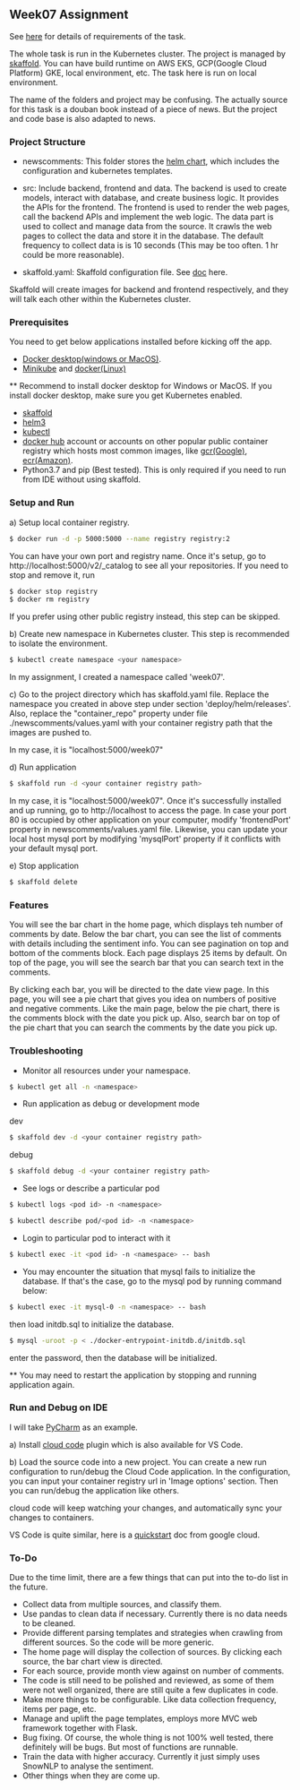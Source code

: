 ## Week07 Assignment

See [here](https://u.geekbang.org/lesson/8?article=223248) for details of requirements of the task.

The whole task is run in the Kubernetes cluster. The project is managed by [skaffold](https://skaffold.dev/).
You can have build runtime on AWS EKS, GCP(Google Cloud Platform) GKE, local environment, etc.
The task here is run on local environment.

The name of the folders and project may be confusing. The actually source for this task is a douban book instead of a piece of news.
But the project and code base is also adapted to news. 

### Project Structure

- newscomments: This folder stores the [helm chart](https://helm.sh/docs/topics/charts/), which includes the 
configuration and kubernetes templates.

- src: Include backend, frontend and data. The backend is used to create models, interact with database, and create 
business logic. It provides the APIs for the frontend. The frontend is used to render the web pages, call the backend APIs and implement 
the web logic. The data part is used to collect and manage data from the source. It crawls the web pages to collect the data and store it 
in the database. The default frequency to collect data is is 10 seconds (This may be too often. 1 hr could be more reasonable). 

- skaffold.yaml: Skaffold configuration file. See [doc](https://skaffold.dev/docs/references/yaml/) here.

Skaffold will create images for backend and frontend respectively, and they will talk each other within the Kubernetes cluster.

### Prerequisites

You need to get below applications installed before kicking off the app.

- [Docker desktop(windows or MacOS)](https://www.docker.com/products/docker-desktop). 
- [Minikube](https://kubernetes.io/docs/tasks/tools/install-minikube/) and [docker(Linux)](https://docs.docker.com/engine/install/)

** Recommend to install docker desktop for Windows or MacOS. If you install docker desktop, make sure you get Kubernetes enabled. 
- [skaffold](https://skaffold.dev/docs/install/)
- [helm3](https://helm.sh/docs/intro/install/)
- [kubectl](https://kubernetes.io/docs/tasks/tools/install-kubectl/)
- [docker hub](https://hub.docker.com/) account or accounts on other popular public container registry which hosts most common images, like [gcr(Google)](https://cloud.google.com/container-registry), [ecr(Amazon)](https://aws.amazon.com/ecr/).
- Python3.7 and pip (Best tested). This is only required if you need to run from IDE without using skaffold.

### Setup and Run

a) Setup local container registry.
```bash
$ docker run -d -p 5000:5000 --name registry registry:2
```
You can have your own port and registry name. Once it's setup, go to 
http://localhost:5000/v2/_catalog to see all your repositories.
If you need to stop and remove it, run
```bash
$ docker stop registry
$ docker rm registry
```
If you prefer using other public registry instead, this step can be skipped.

b) Create new namespace in Kubernetes cluster. This step is recommended to isolate the environment.
```bash
$ kubectl create namespace <your namespace>
```
In my assignment, I created a namespace called 'week07'.

c) Go to the project directory which has skaffold.yaml file. Replace the namespace you created in above step under section 'deploy/helm/releases'.
Also, replace the "container_repo" property under file ./newscomments/values.yaml with your container registry path that the images are pushed to.

In my case, it is "localhost:5000/week07"

d) Run application
```bash
$ skaffold run -d <your container registry path>
```
In my case, it is "localhost:5000/week07". Once it's successfully installed and up running, go to
http://localhost to access the page. In case your port 80 is occupied by other application on your computer,
modify 'frontendPort' property in newscomments/values.yaml file. Likewise, you can update your local host mysql port by modifying 
'mysqlPort' property if it conflicts with your default mysql port.

e) Stop application
```bash
$ skaffold delete
```

### Features

You will see the bar chart in the home page, which displays teh number of comments by date. Below the bar chart, you can see 
the list of comments with details including the sentiment info. You can see pagination on top and bottom of the comments block.
Each page displays 25 items by default.
On top of the page, you will see the search bar that you can search text in the comments.  

By clicking each bar, you will be directed to the date view page. In this page, you will see a pie chart that gives you idea on 
numbers of positive and negative comments. Like the main page, below the pie chart, there is the comments block with the date you pick up.
Also, search bar on top of the pie chart that you can search the comments by the date you pick up. 

### Troubleshooting

- Monitor all resources under your namespace.
```bash
$ kubectl get all -n <namespace>
```
- Run application as debug or development mode

dev
```bash
$ skaffold dev -d <your container registry path>
``` 
debug
```bash
$ skaffold debug -d <your container registry path>
```
- See logs or describe a particular pod
```bash
$ kubectl logs <pod id> -n <namespace>
```
```bash
$ kubectl describe pod/<pod id> -n <namespace>
```
- Login to particular pod to interact with it
```bash
$ kubectl exec -it <pod id> -n <namespace> -- bash 
```
- You may encounter the situation that mysql fails to initialize the database. If that's the case,
go to the mysql pod by running command below:
```bash
$ kubectl exec -it mysql-0 -n <namespace> -- bash
```
then load initdb.sql to initialize the database.
```bash
$ mysql -uroot -p < ./docker-entrypoint-initdb.d/initdb.sql
```
enter the password, then the database will be initialized.

** You may need to restart the application by stopping and running application again.

### Run and Debug on IDE

I will take [PyCharm](https://www.jetbrains.com/pycharm/) as an example.

a) Install [cloud code](https://cloud.google.com/code) plugin which is also available for VS Code.

b) Load the source code into a new project. You can create a new run configuration to 
run/debug the Cloud Code application. In the configuration, you can input your 
container registry url in 'Image options' section. Then you can run/debug the application like others.

cloud code will keep watching your changes, and automatically sync your changes to containers.

VS Code is quite similar, here is a [quickstart](https://cloud.google.com/code/docs/vscode/quickstart) doc from google cloud.

### To-Do

Due to the time limit, there are a few things that can put into the to-do list in the future.

- Collect data from multiple sources, and classify them.
- Use pandas to clean data if necessary. Currently there is no data needs to be cleaned.
- Provide different parsing templates and strategies when crawling from different sources. So the code will be more generic.
- The home page will display the collection of sources. By clicking each source, the bar chart view is directed.
- For each source, provide month view against on number of comments.
- The code is still need to be polished and reviewed, as some of them were not well organized, there are still quite a few duplicates in code.
- Make more things to be configurable. Like data collection frequency, items per page, etc.
- Manage and uplift the page templates, employs more MVC web framework together with Flask.
- Bug fixing. Of course, the whole thing is not 100% well tested, there definitely will be bugs. But most of functions are runnable.
- Train the data with higher accuracy. Currently it just simply uses SnowNLP to analyse the sentiment.
- Other things when they are come up.


